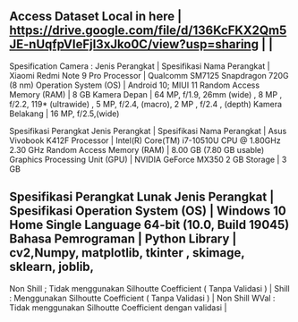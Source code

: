 Access Dataset Local in here                                                                      |
https://drive.google.com/file/d/136KcFKX2Qm5JE-nUqfpVIeFjI3xJko0C/view?usp=sharing                |
                                                                                                  |
---------------------------------------------------------------------------------------------------
Spesification Camera : 
Jenis Perangkat            |	Spesifikasi
Nama Perangkat           	 | Xiaomi Redmi Note 9 Pro
Processor                  |	Qualcomm SM7125 Snapdragon 720G (8 nm)
Operation System (OS)      |	Android 10; MIUI 11
Random Access Memory (RAM) |	8 GB
Kamera Depan	             | 64 MP, f/1.9, 26mm (wide) , 8 MP , f/2.2, 119* (ultrawide) , 5 MP, f/2.4, (macro), 2 MP , f/2.4 , (depth)
Kamera Belakang            |	16 MP, f/2.5,(wide)

Spesifikasi Perangkat 
Jenis Perangkat                 |	Spesifikasi
Nama Perangkat	                | Asus Vivobook K412F
Processor                       |	Intel(R) Core(TM) i7-10510U CPU @ 1.80GHz   2.30 GHz
Random Access Memory (RAM)      |	8.00 GB (7.80 GB usable)
Graphics Processing Unit (GPU)	| NVIDIA GeForce MX350 2 GB
Storage                       	| 3 GB

Spesifikasi Perangkat Lunak
Jenis Perangkat                 |	Spesifikasi
Operation System (OS)           |	Windows 10 Home Single Language 64-bit (10.0, Build 19045)
Bahasa Pemrograman	            | Python
Library	                        | cv2,Numpy, matplotlib, tkinter , skimage, sklearn, joblib, 
----------------------------------------------------------------------------------------------------
Non Shill ; Tidak menggunakan Silhoutte Coefficient ( Tanpa Validasi )                             |
Shill : Menggunakan Silhoutte Coefficient ( Tanpa Validasi )                                       |
Non Shill WVal : Tidak menggunakan Silhoutte Coefficient dengan validasi                           |
